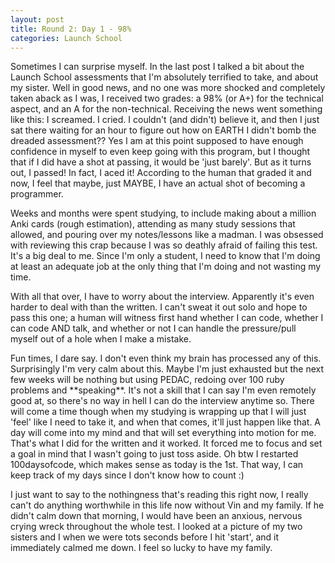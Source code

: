 ```yaml
---
layout: post
title: Round 2: Day 1 - 98%
categories: Launch School
---
```


<!-- wp:paragraph {"dropCap":true} -->
<p class="has-drop-cap">Sometimes I can surprise myself. In the last post I talked a bit about the Launch School assessments that I'm absolutely terrified to take, and about my sister. Well in good news, and no one was more shocked and completely taken aback as I was, I received two grades: a 98% (or A+) for the technical aspect, and an A for the non-technical. Receiving the news went something like this: I screamed. I cried. I couldn't (and didn't) believe it, and then I just sat there waiting for an hour to figure out how on EARTH I didn't bomb the dreaded assessment?? Yes I am at this point supposed to have enough confidence in myself to even keep going with this program, but I thought that if I did have a shot at passing, it would be 'just barely'. But as it turns out, I passed! In fact, I aced it! According to the human that graded it and now, I feel that maybe, just MAYBE, I have an actual shot of becoming a programmer.</p>
<!-- /wp:paragraph -->

<!-- wp:paragraph -->
<p>Weeks and months were spent studying, to include making about a million Anki cards (rough estimation), attending as many study sessions that allowed, and pouring over my notes/lessons like a madman. I was obsessed with reviewing this crap because I was so deathly afraid of failing this test. It's a big deal to me. Since I'm only a student, I need to know that I'm doing at least an adequate job at the only thing that I'm doing and not wasting my time. </p>
<!-- /wp:paragraph -->

<!-- wp:paragraph -->
<p>With all that over, I have to worry about the interview. Apparently it's even harder to deal with than the written. I can't sweat it out solo and hope to pass this one; a human will witness first hand whether I can code, whether I can code AND talk, and whether or not I can handle the pressure/pull myself out of a hole when I make a mistake. </p>
<!-- /wp:paragraph -->

<!-- wp:paragraph -->
<p>Fun times, I dare say. I don't even think my brain has processed any of this. Surprisingly I'm very calm about this. Maybe I'm just exhausted but the next few weeks will be nothing but using PEDAC, redoing over 100 ruby problems and **speaking**. It's not a skill that I can say I'm even remotely good at, so there's no way in hell I can do the interview anytime so. There will come a time though when my studying is wrapping up that I will just 'feel' like I need to take it, and when that comes, it'll just happen like that. A day will come into my mind and that will set everything into motion for me. That's what I did for the written and it worked. It forced me to focus and set a goal in mind that I wasn't going to just toss aside. Oh btw I restarted 100daysofcode, which makes sense as today is the 1st. That way, I can keep track of my days since I don't know how to count :)</p>
<!-- /wp:paragraph -->

<!-- wp:paragraph -->
<p>I just want to say to the nothingness that's reading this right now, I really can't do anything worthwhile in this life now without Vin and my family. If he didn't calm down that morning, I would have been an anxious, nervous crying wreck throughout the whole test. I looked at a picture of my two sisters and I when we were tots seconds before I hit 'start', and it immediately calmed me down. I feel so lucky to have my family. </p>
<!-- /wp:paragraph -->